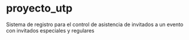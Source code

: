 # proyecto_utp
Sistema de registro para el control de asistencia de invitados a un evento con invitados especiales y regulares

